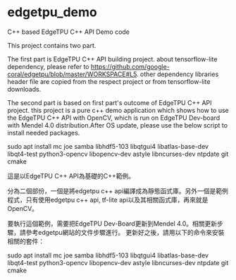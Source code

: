 # edgetpu_demo
C++ based EdgeTPU C++ API Demo code

This project contains two part.

The first part is EdgeTPU C++ API building project. about tensorflow-lite dependency, 
please refer to https://github.com/google-coral/edgetpu/blob/master/WORKSPACE#L5. 
other dependency libraries header file are copied from the respect project or from 
tensorflow-lite downloads.

The second part is based on first part's outcome of EdgeTPU C++ API project. this 
project is a pure c++ demo application which shows how to use the EdgeTPU C++ API 
with OpenCV, which is run on EdgeTPU Dev-board with Mendel 4.0 distribution.After 
OS update, please use the below script to install needed packages.

sudo apt install mc joe samba libhdf5-103 libqtgui4 libatlas-base-dev libqt4-test python3-opencv libopencv-dev astyle libncurses-dev ntpdate git cmake


這是以EdgeTPU C++ API為基礎的C++範例。

分為二個部份，一個是將edgetpu c++ api編譯成為靜態函式庫。另外一個是範例程式，只有使用edgetpu c++ api, tf-lite api以及其相關函式庫，再來就是OpenCV。

要執行這個範例，需要把EdgeTPU Dev-Board更新到Mendel 4.0。相關更新步驟，請參考edgetpu網站的文件步驟進行。
更新好之後，請用以下的命令來安裝相關的套件：

sudo apt install mc joe samba libhdf5-103 libqtgui4 libatlas-base-dev libqt4-test python3-opencv libopencv-dev astyle libncurses-dev ntpdate git cmake
